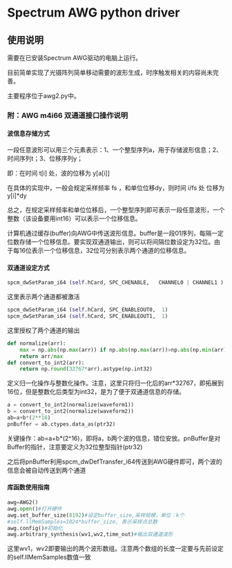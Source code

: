 # Spectrum AWG python driver

## 使用说明

需要在已安装Spectrum AWG驱动的电脑上运行。

目前简单实现了光镊阵列简单移动需要的波形生成，时序触发相关的内容尚未完善。

主要程序位于awg2.py中。



### 附：AWG m4i66 双通道接口操作说明

[^m4i66]: high-speed 16 bit AWG

#### 波信息存储方式

一段任意波形可以用三个元素表示：1、一个整型序列a，用于存储波形信息；2、时间序列t；3、位移序列y；

即：在时间 t[i] 处，波的位移为 y[a[i]]

在具体的实现中，一般会规定采样频率 fs ，和单位位移dy，则时间 i/fs 处 位移为 y[i]*dy

总之，在规定采样频率和单位位移后，一个整型序列即可表示一段任意波形，一个整数（该设备要用int16）可以表示一个位移信息。

计算机通过缓存(buffer)向AWG中传送波形信息。buffer是一段01序列，每隔一定位数存储一个位移信息。要实现双通道输出，则可以将间隔位数设定为32位。由于每16位表示一个位移信息，32位可分别表示两个通道的位移信息。

#### 双通道设定方式

[^self.hCard]: 这里表示设备的句柄

```python
spcm_dwSetParam_i64 (self.hCard, SPC_CHENABLE,   CHANNEL0 | CHANNEL1 )
```

这里表示两个通道都被激活

```python
spcm_dwSetParam_i64 (self.hCard, SPC_ENABLEOUT0,  1)
spcm_dwSetParam_i64 (self.hCard, SPC_ENABLEOUT1,  1)

```

这里授权了两个通道的输出

```python
def normalize(arr):
    max = np.abs(np.max(arr)) if np.abs(np.max(arr))>np.abs(np.min(arr)) else np.abs(np.min(arr))
    return arr/max
def convert_to_int2(arr):
    return np.round(32767*arr).astype(np.int32)
```

定义归一化操作与整数化操作。注意，这里只将归一化后的arr*32767，即拓展到16位，但是整数化后类型为int32，是为了便于双通道信息的存储。

```python
a = convert_to_int2(normalize(waveform1))
b = convert_to_int2(normalize(waveform2))
ab=a+b*(2**16)
pnBuffer = ab.ctypes.data_as(ptr32)
```

关键操作：ab=a+b*(2^16)，即将a，b两个波的信息，错位安放。pnBuffer是对Buffer的指针，注意要定义为32位整型指针(ptr32)

之后将pnBuffer利用spcm_dwDefTransfer_i64传送到AWG硬件即可，两个波的信息会被自动传送到两个通道

#### 库函数使用指南

```python
awg=AWG2()
awg.open()#打开硬件
awg.set_buffer_size(8192)#设定buffer_size,采样规模，单位：k个
#self.llMemSamples=1024*buffer_size, 表示采样点总数
awg.config()#初始化
awg.arbitrary_synthesis(wv1,wv2,time_out)#输出双通道波形
```

这里wv1，wv2即要输出的两个波形数组。注意两个数组的长度一定要与先前设定的self.llMemSamples数值一致



[^注]: 具体代码参见/AWG2_pack/awg2.py

